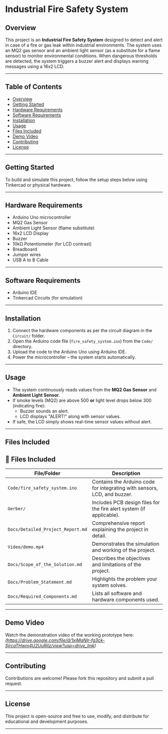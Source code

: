 # Industrial Fire Safety System

## Overview
This project is an **Industrial Fire Safety System** designed to detect and alert in case of a fire or gas leak within industrial environments. The system uses an MQ2 gas sensor and an ambient light sensor (as a substitute for a flame sensor) to monitor environmental conditions. When dangerous thresholds are detected, the system triggers a buzzer alert and displays warning messages using a 16x2 LCD.

---

## Table of Contents
- [Overview](#overview)
- [Getting Started](#getting-started)
- [Hardware Requirements](#hardware-requirements)
- [Software Requirements](#software-requirements)
- [Installation](#installation)
- [Usage](#usage)
- [Files Included](#files-included)
- [Demo Video](#demo-video)
- [Contributing](#contributing)
- [License](#license)

---

## Getting Started
To build and simulate this project, follow the setup steps below using Tinkercad or physical hardware.

---

## Hardware Requirements
- Arduino Uno microcontroller  
- MQ2 Gas Sensor  
- Ambient Light Sensor (flame substitute)  
- 16x2 LCD Display  
- Buzzer  
- 10kΩ Potentiometer (for LCD contrast)  
- Breadboard  
- Jumper wires  
- USB A to B Cable

---

## Software Requirements
- Arduino IDE  
- Tinkercad Circuits (for simulation)  

---

## Installation
1. Connect the hardware components as per the circuit diagram in the `Circuit/` folder.
2. Open the Arduino code file (`fire_safety_system.ino`) from the `Code/` directory.
3. Upload the code to the Arduino Uno using Arduino IDE.
4. Power the microcontroller – the system starts automatically.

---

## Usage
- The system continuously reads values from the **MQ2 Gas Sensor** and **Ambient Light Sensor**.
- If smoke levels (MQ2) are above 500 **or** light level drops below 300 (indicating fire):
  - Buzzer sounds an alert.
  - LCD displays "ALERT!" along with sensor values.
- If safe, the LCD simply shows real-time sensor values without alert.

---

## Files Included

## 📁 Files Included

| File/Folder                | Description                                                             |
|---------------------------|-------------------------------------------------------------------------|
| `Code/fire_safety_system.ino` | Contains the Arduino code for integrating with sensors, LCD, and buzzer. |
| `Gerber/`                 | Includes PCB design files for the fire alert system (if applicable).    |
| `Docs/Detailed_Project_Report.md` | Comprehensive report explaining the project in detail.               |
| `Video/demo.mp4`          | Demonstrates the simulation and working of the project.                 |
| `Docs/Scope_of_the_Solution.md` | Describes the objectives and limitations of the project.              |
| `Docs/Problem_Statement.md`     | Highlights the problem your system solves.                             |
| `Docs/Required_Components.md`  | Lists all software and hardware components used.                       |


---

## Demo Video
Watch the demonstration video of the working prototype here:  
*(https://drive.google.com/file/d/1xjMqNlr-fg3ck-SjrcaTHwm4U2UuRilz/view?usp=drive_link)*

---

## Contributing
Contributions are welcome! Please fork this repository and submit a pull request.

---

## License
This project is open-source and free to use, modify, and distribute for educational and development purposes.

---

